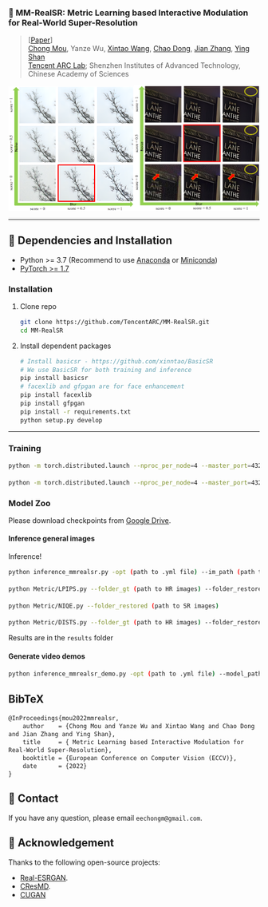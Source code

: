 ### 📖 MM-RealSR: Metric Learning based Interactive Modulation for Real-World Super-Resolution

> [[Paper](https://arxiv.org/abs/2205.05065)]<br>
>[Chong Mou](https://scholar.google.com.hk/citations?user=SYQoDk0AAAAJ&hl=en), Yanze Wu, [Xintao Wang](https://xinntao.github.io/), [Chao Dong](https://scholar.google.com.hk/citations?user=OSDCB0UAAAAJ), [Jian Zhang](https://jianzhang.tech/), [Ying Shan](https://scholar.google.com/citations?user=4oXBp9UAAAAJ&hl=en) <br>
> [Tencent ARC Lab](https://arc.tencent.com/en/ai-demos/imgRestore); Shenzhen Institutes of Advanced Technology, Chinese Academy of Sciences

<p align="center">
  <img src="figs/im_c_real.PNG" width="50%"><img src="figs/im_c_sy.PNG" width="50%">
</p>

---

## 🔧 Dependencies and Installation

- Python >= 3.7 (Recommend to use [Anaconda](https://www.anaconda.com/download/#linux) or [Miniconda](https://docs.conda.io/en/latest/miniconda.html))
- [PyTorch >= 1.7](https://pytorch.org/)

### Installation

1. Clone repo

    ```bash
    git clone https://github.com/TencentARC/MM-RealSR.git
    cd MM-RealSR
    ```

1. Install dependent packages

    ```bash
    # Install basicsr - https://github.com/xinntao/BasicSR
    # We use BasicSR for both training and inference
    pip install basicsr
    # facexlib and gfpgan are for face enhancement
    pip install facexlib
    pip install gfpgan
    pip install -r requirements.txt
    python setup.py develop
    ```

---

### Training

```bash
python -m torch.distributed.launch --nproc_per_node=4 --master_port=4321 mmrealsr/train.py -opt options/MMRealSRNet_x4.yml --launcher pytorch --auto_resume

python -m torch.distributed.launch --nproc_per_node=4 --master_port=4321 mmrealsr/train.py -opt options/MMRealSRGAN_x4.yml --launcher pytorch --auto_resume
```

### Model Zoo

Please download checkpoints from [Google Drive](https://drive.google.com/file/d/10EyZR0SBEXkZIag9rcSgYBupBGllcwdA/view?usp=sharing).


#### Inference general images

Inference!

```bash
python inference_mmrealsr.py -opt (path to .yml file) --im_path (path to LR images) --model_path (path to checkpoint) --res_path (path to save SR images)

python Metric/LPIPS.py --folder_gt (path to HR images) --folder_restored (path to SR images)

python Metric/NIQE.py --folder_restored (path to SR images)

python Metric/DISTS.py --folder_gt (path to HR images) --folder_restored (path to SR images)
```

Results are in the `results` folder

#### Generate video demos

```bash
python inference_mmrealsr_demo.py -opt (path to .yml file) --model_path (path to checkpoint)
```

## BibTeX

    @InProceedings{mou2022mmrealsr,
        author    = {Chong Mou and Yanze Wu and Xintao Wang and Chao Dong and Jian Zhang and Ying Shan},
        title     = { Metric Learning based Interactive Modulation for Real-World Super-Resolution},
        booktitle = {European Conference on Computer Vision (ECCV)},
        date      = {2022}
    }

## 📧 Contact

If you have any question, please email `eechongm@gmail.com`.

## 🤗 Acknowledgement

Thanks to the following open-source projects:

- [Real-ESRGAN](https://github.com/xinntao/Real-ESRGAN).
- [CResMD](https://github.com/hejingwenhejingwen/CResMD).
- [CUGAN](https://github.com/HaomingCai/CUGAN)
